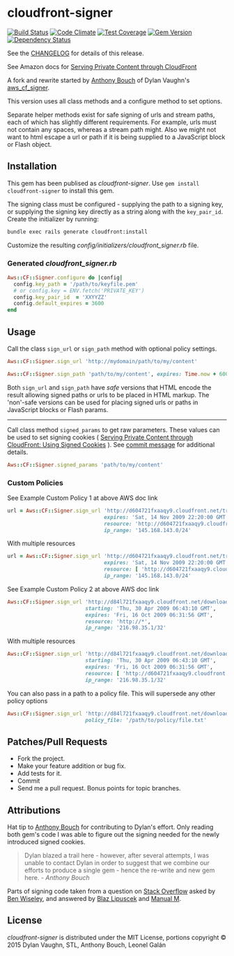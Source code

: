 # cloudfront-signer

[![Build Status](https://travis-ci.org/leonelgalan/cloudfront-signer.svg)](https://travis-ci.org/leonelgalan/cloudfront-signer)
[![Code Climate](https://codeclimate.com/github/leonelgalan/cloudfront-signer/badges/gpa.svg)](https://codeclimate.com/github/leonelgalan/cloudfront-signer)
[![Test Coverage](https://codeclimate.com/github/leonelgalan/cloudfront-signer/badges/coverage.svg)](https://codeclimate.com/github/leonelgalan/cloudfront-signer/coverage)
[![Gem Version](https://badge.fury.io/rb/cloudfront-signer.svg)](http://badge.fury.io/rb/cloudfront-signer)
[![Dependency Status](https://gemnasium.com/leonelgalan/cloudfront-signer.svg)](https://gemnasium.com/leonelgalan/cloudfront-signer)

See the [CHANGELOG](https://github.com/leonelgalan/cloudfront-signer/blob/master/CHANGELOG.md)
for details of this release.

See Amazon docs for [Serving Private Content through CloudFront](http://docs.amazonwebservices.com/AmazonCloudFront/latest/DeveloperGuide/index.html?PrivateContent.html)

A fork and rewrite started by [Anthony Bouch](https://github.com/58bits) of
Dylan Vaughn's [aws_cf_signer](https://github.com/dylanvaughn/aws_cf_signer).

This version uses all class methods and a configure method to set options.

Separate helper methods exist for safe signing of urls and stream paths, each of
which has slightly different requirements. For example, urls must not contain
any spaces, whereas a stream path might. Also we might not want to html escape a
url or path if it is being supplied to a JavaScript block or Flash object.

## Installation

This gem has been publised as _cloudfront-signer_. Use `gem install
cloudfront-signer` to install this gem.

The signing class must be configured - supplying the path to a signing key, or
supplying the signing key directly as a string along with the `key_pair_id`.
Create the initializer by running:

```sh
bundle exec rails generate cloudfront:install
```

Customize the resulting *config/initializers/cloudfront\_signer.rb* file.

### Generated *cloudfront\_signer.rb*

```ruby
Aws::CF::Signer.configure do |config|
  config.key_path = '/path/to/keyfile.pem'
  # or config.key = ENV.fetch('PRIVATE_KEY')
  config.key_pair_id  = 'XXYYZZ'
  config.default_expires = 3600
end
```

## Usage

Call the class `sign_url` or `sign_path` method with optional policy settings.

```ruby
Aws::CF::Signer.sign_url 'http://mydomain/path/to/my/content'
```

```ruby
Aws::CF::Signer.sign_path 'path/to/my/content', expires: Time.now + 600
```

Both `sign_url` and `sign_path` have _safe_ versions that HTML encode the result
allowing signed paths or urls to be placed in HTML markup. The 'non'-safe
versions can be used for placing signed urls or paths in JavaScript blocks or
Flash params.

___

Call class method `signed_params` to get raw parameters. These values can be
used to set signing cookies (
[Serving Private Content through CloudFront: Using Signed Cookies](http://docs.aws.amazon.com/AmazonCloudFront/latest/DeveloperGuide/private-content-signed-cookies.html)
). See [commit message](https://github.com/leonelgalan/cloudfront-signer/commit/fedcc3182e32133e4bd0ad0b79c0106168896c91)
for additional details.

```ruby
Aws::CF::Signer.signed_params 'path/to/my/content'
```

### Custom Policies

See Example Custom Policy 1 at above AWS doc link

```ruby
url = Aws::CF::Signer.sign_url 'http://d604721fxaaqy9.cloudfront.net/training/orientation.avi',
                               expires: 'Sat, 14 Nov 2009 22:20:00 GMT',
                               resource: 'http://d604721fxaaqy9.cloudfront.net/training/*',
                               ip_range: '145.168.143.0/24'
```

With multiple resources

```ruby
url = Aws::CF::Signer.sign_url 'http://d604721fxaaqy9.cloudfront.net/training/orientation.avi',
                               expires: 'Sat, 14 Nov 2009 22:20:00 GMT',
                               resource: [ 'http://d604721fxaaqy9.cloudfront.net/training/*', 'http://d604721fxaaqy9.cloudfront.net/lessons/*' ],
                               ip_range: '145.168.143.0/24'
```

See Example Custom Policy 2 at above AWS doc link

```ruby
Aws::CF::Signer.sign_url 'http://d84l721fxaaqy9.cloudfront.net/downloads/pictures.tgz',
                         starting: 'Thu, 30 Apr 2009 06:43:10 GMT',
                         expires: 'Fri, 16 Oct 2009 06:31:56 GMT',
                         resource: 'http://*',
                         ip_range: '216.98.35.1/32'
```

With multiple resources

```ruby
Aws::CF::Signer.sign_url 'http://d84l721fxaaqy9.cloudfront.net/downloads/pictures.tgz',
                         starting: 'Thu, 30 Apr 2009 06:43:10 GMT',
                         expires: 'Fri, 16 Oct 2009 06:31:56 GMT',
                         resource: [ 'http://d604721fxaaqy9.cloudfront.net/training/*', 'http://d604721fxaaqy9.cloudfront.net/lessons/*' ],
                         ip_range: '216.98.35.1/32'
```

You can also pass in a path to a policy file. This will supersede any other
policy options

```ruby
Aws::CF::Signer.sign_url 'http://d84l721fxaaqy9.cloudfront.net/downloads/pictures.tgz',
                         policy_file: '/path/to/policy/file.txt'
```

## Patches/Pull Requests

* Fork the project.
* Make your feature addition or bug fix.
* Add tests for it.
* Commit
* Send me a pull request. Bonus points for topic branches.

## Attributions

Hat tip to [Anthony Bouch](https://github.com/58bits) for contributing to
Dylan's effort. Only reading both gem's code I was able to figure out the
signing needed for the newly introduced signed cookies.

> Dylan blazed a trail here - however, after several attempts, I was unable to
contact Dylan in order to suggest that we combine our efforts to produce a
single gem - hence the re-write and new gem here. - _Anthony Bouch_

Parts of signing code taken from a question on
[Stack Overflow](http://stackoverflow.com/questions/2632457/create-signed-urls-for-cloudfront-with-ruby)
asked by [Ben Wiseley](http://stackoverflow.com/users/315829/ben-wiseley), and
answered by [Blaz Lipuscek](http://stackoverflow.com/users/267804/blaz-lipuscek)
and [Manual M](http://stackoverflow.com/users/327914/manuel-m).

## License

_cloudfront-signer_ is distributed under the MIT License, portions copyright ©
2015 Dylan Vaughn, STL, Anthony Bouch, Leonel Galán
